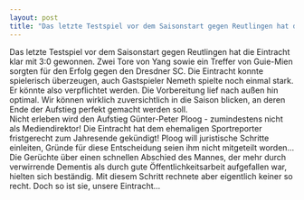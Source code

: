 ```yaml
---
layout: post
title: "Das letzte Testspiel vor dem Saisonstart gegen Reutlingen hat die Eintracht klar mit 3:0 gewonnen."
---
```


Das letzte Testspiel vor dem Saisonstart gegen Reutlingen hat die Eintracht klar mit 3:0 gewonnen. Zwei Tore von Yang sowie ein Treffer von Guie-Mien sorgten für den Erfolg gegen den Dresdner SC. Die Eintracht konnte spielerisch überzeugen, auch Gastspieler Nemeth spielte noch einmal stark. Er könnte also verpflichtet werden. Die Vorbereitung lief nach außen hin optimal. Wir können wirklich zuversichtlich in die Saison blicken, an deren Ende der Aufstieg perfekt gemacht werden soll.  
Nicht erleben wird den Aufstieg Günter-Peter Ploog - zumindestens nicht als Mediendirektor! Die Eintracht hat dem ehemaligen Sportreporter fristgerecht zum Jahresende gekündigt! Ploog will juristische Schritte einleiten, Gründe für diese Entscheidung seien ihm nicht mitgeteilt worden... Die Gerüchte über einen schnellen Abschied des Mannes, der mehr durch verwirrende Dementis als durch gute Öffentlichkeitsarbeit aufgefallen war, hielten sich beständig. Mit diesem Schritt rechnete aber eigentlich keiner so recht. Doch so ist sie, unsere Eintracht...
